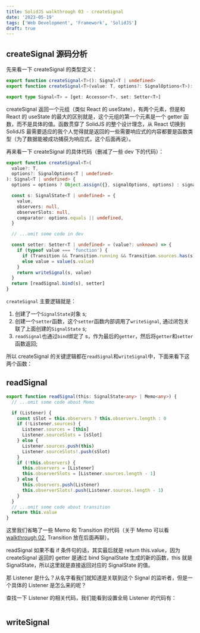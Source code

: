 ```yaml
---
title: SolidJS walkthrough 03 - createSignal
date: '2023-05-19'
tags: ['Web Development', 'Framework', 'SolidJS']
draft: true
---
```


## createSignal 源码分析

先来看一下 createSignal 的类型定义：

```typescript
export function createSignal<T>(): Signal<T | undefined>
export function createSignal<T>(value: T, options?: SignalOptions<T>): Signal<T>

export type Signal<T> = [get: Accessor<T>, set: Setter<T>]
```

createSignal 返回一个元组（类似 React 的 useState），有两个元素，但是和 React 的 useState 的最大的区别就是，这个元组的第一个元素是一个 getter 函数，而不是具体的值。函数贯穿了 SolidJS 的整个设计理念，从 React 切换到 SolidJS 最需要适应的我个人觉得就是返回的一些需要响应式的内容都要是函数类型（为了数据能被成功捕获为响应式，这个后面再说）。

再来看一下 createSignal 的具体代码（删减了一些 dev 下的代码）：

```typescript
export function createSignal<T>(
  value?: T,
  options?: SignalOptions<T | undefined>
): Signal<T | undefined> {
  options = options ? Object.assign({}, signalOptions, options) : signalOptions

  const s: SignalState<T | undefined> = {
    value,
    observers: null,
    observerSlots: null,
    comparator: options.equals || undefined,
  }

  // ...omit some code in dev

  const setter: Setter<T | undefined> = (value?: unknown) => {
    if (typeof value === 'function') {
      if (Transition && Transition.running && Transition.sources.has(s)) value = value(s.tValue)
      else value = value(s.value)
    }
    return writeSignal(s, value)
  }
  return [readSignal.bind(s), setter]
}
```

`createSignal` 主要逻辑就是：

1. 创建了一个`SignalState`对象 s;
2. 创建一个`setter`函数，这个`setter`函数内部调用了`writeSignal`, 通过闭包关联了上面创建的`SignalState` s;
3. `readSignal`也通过`bind`绑定了 s，作为最后的`getter`，然后将`getter`和`setter`函数返回;

所以 createSignal 的关键逻辑都在`readSignal`和`writeSignal`中，下面来看下这两个函数：

## readSignal

```typescript
export function readSignal(this: SignalState<any> | Memo<any>) {
  // ...omit some code about Memo

  if (Listener) {
    const sSlot = this.observers ? this.observers.length : 0
    if (!Listener.sources) {
      Listener.sources = [this]
      Listener.sourceSlots = [sSlot]
    } else {
      Listener.sources.push(this)
      Listener.sourceSlots!.push(sSlot)
    }
    if (!this.observers) {
      this.observers = [Listener]
      this.observerSlots = [Listener.sources.length - 1]
    } else {
      this.observers.push(Listener)
      this.observerSlots!.push(Listener.sources.length - 1)
    }
  }
  // ...omit some code about transition
  return this.value
}
```

这里我们省略了一些 Memo 和 Transition 的代码（关于 Memo 可以看 [walkthrough 02](/blog/23-04-solidjs-02-types-in-signal), Transition 放在后面再聊）。

readSignal 如果不看 if 条件句的话，其实最后就是 return this.value，因为 createSignal 返回的 getter 是通过 bind SignalState 生成的新的函数，this 就是 SignalState，所以这里就是直接返回对应的 SignalState 的值。

那 Listener 是什么？从名字看我们就知道是关联到这个 Signal 的监听者，但是一个具体的 Listener 是怎么来的呢？

查找一下 Listener 的相关代码，我们能看到设置全局 Listener 的代码有：

```typescript

```

## writeSignal
